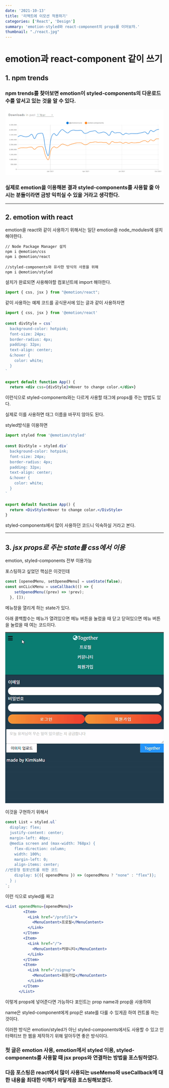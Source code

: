 ```yaml
---
date: '2021-10-13'
title: '리액트에 이모션 적용하기'
categories: ['React', 'Design']
summary: 'emotion-styled와 react-component의 props를 이어보자.'
thumbnail: "./react.jpg"
---
```

# emotion과 react-component 같이 쓰기

## 1. npm trends

### npm trends를 찾아보면 emotion이 styled-components의 다운로드 수를 앞서고 있는 것을 알 수 있다.

![emotion-npm-trends.png](./images/emotion-npm-trends.png)

### 실제로 emotion을 이용해본 결과 styled-components를 사용할 줄 아시는 분들이라면 금방 익히실 수 있을 거라고 생각한다.

---

## 2. emotion with react

emotion을 react와 같이 사용하기 위해서는 일단 emotion을 node_modules에 설치해야한다.

```
// Node Package Manager 설치
npm i @emotion/css
npm i @emotion/react

//styled-components와 유사한 방식의 사용을 위해
npm i @emotion/styled
```

설치가 완료되면 사용해야할 컴포넌트에 import 해야한다.

```jsx
import { css, jsx } from "@emotion/react";
```

같이 사용하는 예제 코드를 공식문서에 있는 글과 같이 사용하자면

```jsx
import { css, jsx } from '@emotion/react'

const divStyle = css`
  background-color: hotpink;
  font-size: 24px;
  border-radius: 4px;
  padding: 32px;
  text-align: center;
  &:hover {
    color: white;
  }
`

export default function App() {
  return <div css={divStyle}>Hover to change color.</div>}
```

이런식으로 styled-components와는 다르게 사용할 태그에 props를 주는 방법도 있다.

실제로 이를 사용하면 태그 이름을 바꾸지 않아도 된다.

styled방식을 이용하면

```jsx
import styled from '@emotion/styled'

const DivStyle = styled.div`
  background-color: hotpink;
  font-size: 24px;
  border-radius: 4px;
  padding: 32px;
  text-align: center;
  &:hover {
    color: white;
  }
`

export default function App() {
  return <DivStyle>Hover to change color.</DivStyle>
}
```

styled-components에서 많이 사용하던 코드니 익숙하실 거라고 본다.

---

## 3. *jsx props로 주는 state를 css에서 이용*

emotion, styled-components 전부 이용가능

포스팅하고 싶었던 핵심은 이것인데

```jsx
const [openedMenu, setOpenedMenu] = useState(false);
const onCLickMenu = useCallback(() => {
    setOpenedMenu((prev) => !prev);
  }, []);
```

메뉴창을 열리게 하는 state가 있다.

아래 콜백함수는 메뉴가 열려있으면 메뉴 버튼을 눌렀을 때 닫고  닫혀있으면 메뉴 버튼을 눌렀을 때 여는 코드이다.

![together.gif](./images/together.gif)

이것을 구현하기 위해서

```jsx
const List = styled.ul`
  display: flex;
  justify-content: center;
  margin-left: 40px;
  @media screen and (max-width: 768px) {
    flex-direction: column;
    width: 100%;
    margin-left: 0;
    align-items: center;
//반응형 컴포넌트를 위한 코드
    display: ${({ openedMenu }) => (openedMenu ? "none" : "flex")};
  } ;
`;
```

이런 식으로 styled를 짜고

```jsx
<List openedMenu={openedMenu}>
        <Item>
          <Link href="/profile">
            <MenuContent>프로필</MenuContent>
          </Link>
        </Item>
        <Item>
          <Link href="/">
            <MenuContent>커뮤니티</MenuContent>
          </Link>
        </Item>
        <Item>
          <Link href="/signup">
            <MenuContent>회원가입</MenuContent>
          </Link>
        </Item>
      </List>
```

이렇게 props에 넣어준다면 가능하다 포인트는 prop name과  prop을 사용하여

name은 styled-component에게 prop은 state를 다룰 수 있게끔 하여 컨트롤 하는 것이다.

이러한 방식은 emotion/styled가 아닌 styled-components에서도 사용할 수 있고 인터랙티브 한 웹을 제작하기 위해 알아두면 좋은 방식이다.

### 첫 글은 emotion 사용,  emotion에서 styled 이용, styled-components를 사용할 때 jsx props와 연결하는 방법을 포스팅하였다.

### 다음 포스팅은 react에서 많이 사용되는 useMemo와 useCallback에 대한 내용을 최대한 이해가 와닿게끔 포스팅해보겠다.